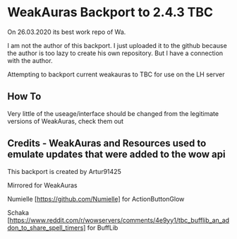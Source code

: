 # WeakAuras Backport to 2.4.3 TBC

On 26.03.2020 its best work repo of Wa.

I am not the author of this backport.
I just uploaded it to the github because the author is too lazy to create his own repository.
But I have a connection with the author.

Attempting to backport current weakauras to TBC for use on the LH server

## How To

Very little of the useage/interface should be changed from the legitimate versions of WeakAuras, check them out


## Credits - WeakAuras and Resources used to emulate updates that were added to the wow api

This backport is created by Artur91425

Mirrored for WeakAuras

Numielle [https://github.com/Numielle] for ActionButtonGlow

Schaka [https://www.reddit.com/r/wowservers/comments/4e9yy1/tbc_bufflib_an_addon_to_share_spell_timers] for BuffLib
